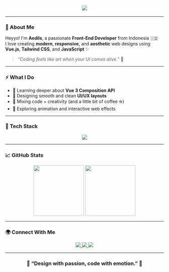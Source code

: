 <!-- Header -->
<h1 align="center">
  <img src="https://readme-typing-svg.herokuapp.com?font=Poppins&size=28&duration=4000&color=7B68EE&center=true&vCenter=true&width=600&lines=Hi+there+👋;+I'm+Aedils!;Front-End+Developer+💻;+Creative+Web+Designer+🎨;+Welcome+to+my+GitHub+Profile!"/>
</h1>

---

### 🌈 About Me
Heyyo! I'm **Aedils**, a passionate **Front-End Developer** from Indonesia 🇮🇩  
I love creating **modern**, **responsive**, and **aesthetic** web designs using  
**Vue.js**, **Tailwind CSS**, and **JavaScript** ✨  

> *“Coding feels like art when your UI comes alive.”* 🎨  

---

### ⚡ What I Do
- 🧠 Learning deeper about **Vue 3 Composition API**  
- 🎨 Designing smooth and clean **UI/UX layouts**  
- 💬 Mixing code + creativity (and a little bit of coffee ☕)  
- 🚀 Exploring animation and interactive web effects  

---

### 🧩 Tech Stack
<p align="center">
  <img src="https://skillicons.dev/icons?i=html,css,js,vue,tailwind,git,github,vscode,figma" />
</p>

---

### 📈 GitHub Stats
<p align="center">
  <img src="https://github-readme-stats.vercel.app/api?username=Aedils&show_icons=true&theme=tokyonight&hide_border=true" height="160px"/>
  <img src="https://github-readme-stats.vercel.app/api/top-langs/?username=Aedils&layout=compact&theme=tokyonight&hide_border=true" height="160px"/>
</p>

---

### 🌍 Connect With Me
<p align="center">
  <a href="https://instagram.com/yourusername">
    <img src="https://img.shields.io/badge/📸_Instagram-FF69B4?style=for-the-badge&logo=instagram&logoColor=white"/>
  </a>
  <a href="https://linkedin.com/in/yourusername">
    <img src="https://img.shields.io/badge/💼_LinkedIn-0077B5?style=for-the-badge&logo=linkedin&logoColor=white"/>
  </a>
  <a href="https://your-portfolio-link.com">
    <img src="https://img.shields.io/badge/🌐_Portfolio-1abc9c?style=for-the-badge&logo=vercel&logoColor=white"/>
  </a>
</p>

---

<h3 align="center">💫 “Design with passion, code with emotion.” 💫</h3>
